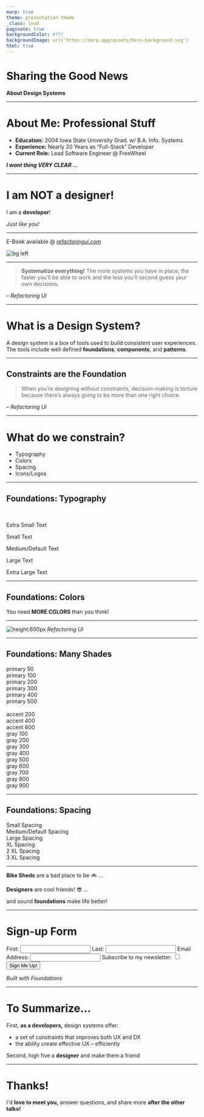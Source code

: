 ```yaml
---
marp: true
theme: presentation-theme
_class: lead
paginate: true
backgroundColor: #fff
backgroundImage: url('https://marp.app/assets/hero-background.svg')
html: true
---
```


# Sharing the Good News

**About Design Systems**

<!-- 

Thanks you's: 
- Thank Heather and Bitovi
- Thanks Jessica and Slolam Build 

IMPORTANT NOTE: No Questions!  Keep time for networking at the end!

Comment: Hi!  I'm Shea Leslein, and I'm here to share the good news about design systems with you!

Comment:  Lets get Started!

-->

---

<!-- # About Me


Fam: Married 16 years, 4 kids, 15, 14, 12, 10

Comment: I think community is SO important.  
  - Thank Heather for coordinating our meetings and Jessica and the folks here at Soloam Build for hosting

    
Joke: The title of this talk as actually inspired by something my Pastor said during a sermon. So, if you ever meet Pastor Adam waters, from Grace Bible Church, please don't tell him I day dream during his sermons :smile:

Comment:  Now, I also like listening to podcasts when I walk the dog.  This seemingly random fact plays a key role in the story I will share today.

 
Personal Stuff:
- Meet the Fam!
- Community & Church
- Walks and Software Podcasts

![bg right](IMG_3296.JPG)

---

 -->

# About Me: Professional Stuff

<!--
Comment:  Professionally, I realize nobody probably cares where I went to school, or when.  But I am a proud Iowan, and I am old.... I mean... I'm quite experienced...

Comment: Nearly 20 years to be more precise. Mostly as a full stack developer.  Currently I'm a lead engineer at FreeWheel, and Ad-tech company. 

Comment: As we move forward, I want to make one thing VERY clear.
-->

- **Education:** 2004 Iowa State University Grad. w/ B.A. Info. Systems 
- **Experience:** Nearly 20 Years as “Full-Stack” Developer
- **Current Role:** Lead Software Engineer @ FreeWheel

<!-- _class: lead -->
_**I want thing VERY CLEAR ...**_

---

<!-- 
 # I'm not a designer

- Pretty much color blind
    - Figuratively, not literally, joke here
- I'm a developer.  I like Plain text
    - Made this with markdown
- If not a designer, why here?
    - The good news about DS is they help developers!
- My Story with 
    - Church story side project
    - Functional but UGLY!.... UGLY! Song ref? 
    - I needed to get better

-->
<!-- _class: lead -->
# I am **NOT** a designer!
I am a **developer**!  

*Just like you!*

---

<!-- 

- Heard about this ebook, that was supposedly "Design for Developers"
- Checked out the 2 free Chapters and learned valuable nuggets
- OK!  I'm gonna Drop the $150 on the book!
- Totally worth its BTW.  Available here

-->

<!-- _class: lead -->
E-Book available @
_[refactoringui.com](https://refactoringui.com)_

![bg left](refactoring-ui.png)

---

<!--
# Systemize everything

- Remember day I read this text.
- READ: Systemize Everything:  
- Formative moment, Design as a system? Wait... design systems are a thing!
- I've got to learn about this! 
- Today, I share just a little bit about what I've learned about design systems.

-->

<!-- _class: lead -->
> **Systematize everything!** The more systems you have in place, the faster you’ll be able to work and the less you’ll second guess your own decisions.

*– Refactoring UI*

---

<!-- 
# What is a design system

- Definition is from Nath!
    - Wave Nath
    - Talk to her, she's super cool!

- Describes the what, but also the WHY
    - Consistent UX
    - Also found improved DX!

- Main parts: Foundations, Components, Patterns
    - Today, briefly on foundations only
    - Foundations are what components patterns are built on

-->

# What is a Design System?

<!-- _class: lead -->
A design system is a box of tools used to build consistent user experiences.  The tools include well defined **foundations**, **components**, and **patterns**.

---

## Constraints are the Foundation

<!--
## Foundations: Constraints

- There is freedom in .... they are liberating.  
- I see some of you wincing at that word "constraints"!  
    - You want to build without limitation!  
    - I get it! As developers we love me unencumbered.

- There is freedom in constraints!  What do I mean?
    - Reduce decision fatigue

- Illustration Restaurant Menu
    - Cheesecake factory 200+ items on their menu! 
    - Local mexican restaurant.... 7 items, 8 if count the combo

- Which is easier to choose?  
    - Yea the baby burrito at the local mexican joint?  Super easy choice!
    - Amazing too!

-->

<!-- _class: lead -->
> When you’re designing without constraints, decision-making is torture because there’s always going to be more than one right choice. 

*– Refactoring UI*

---

<!-- 
# Foundations 

- Question: What do we constrain?
    - Typography:  Fonts and font sizes
    - Colors:  Pretty self explanatory:
    - Spacing: margin, padding, gaps in flex/gird containers

- One chief goal of the foundations is to ensure visual consistency across the whole system.  Design system and application system.  

- We will focus on Typography, colors, and spacing.

- Seems pretty straight forward right?  -
   - Bigger picture than you realize.
-->

# What do we constrain?

- Typography 
- Colors
- Spacing
- Icons/Logos

---

## Foundations: Typography

<!--

- Need more than one font-size.
    - Headings different size from labels, navigation inputs

- Too man is not great
    - Decision fatigue
    - too subtle for users to understand intent

- This example
    - We've got 5
    - All designs are limited to these 5
    - Fairly standard
    - Can enhance further with colors, decorators like bold, italics, etc
-->

<div>
<br>
    <p class="font-xs">Extra Small Text</p>
    <p class="font-sm">Small Text</p>
    <p class="font-md">Medium/Default Text</p>
    <p class="font-lg">Large Text</p>
    <p class="font-xl">Extra Large Text</p>
</div>
<div>

</div>

---
<!-- _class: lead -->
## Foundations: Colors

<!--
- Another truth learned from refactoring UI
- You need more colors than you think!
- Don't be fooled by online color palette Generator
- 3-5 colors is not enough!

-->

You need **MORE COLORS** than you think! 

---

<!-- 
- You end up with something that looks like this...
- Yes, even I know this is bad
- Now.... if you're a front end engineer
    - Let me recommend you buy the Refactoring UI book!
- The users of our software don't want Lego Duplo

- Need 7-9 base colors, multiple shades of each.
- Lets have a look at another very simple example
-->

<!-- _class: lead -->
![height:600px](few-colors.png)
_Refactoring UI_

---

## Foundations: Many Shades

<!--

- We need many shades

- Primary and Accent colors
    - For buttons, text,
    - Use to draw the users attention 
    - add floushies of style that can subtly bring joy and purpose to the UX

- Grays
    - Most, of the page. 
    - Nearly all text
    - Input borders, dividers, etc 

- Notice how these are labeled numerically with numbers. 
    - Artifact of what designers call Design Tokens
    - Shared language for people, glossary or dictionary
    - Numbers show progression

- Allow engineers to "paint by number"

-->

<div class='grid-2-col'>
    <div>
        <div class="color-demo bg-color-primary-50">primary 50</div>
        <div class="color-demo bg-color-primary-100">primary 100</div>
        <div class="color-demo bg-color-primary-200">primary 200</div>
        <div class="color-demo bg-color-primary-300 color-white">primary 300</div>
        <div class="color-demo bg-color-primary-400 color-white">primary 400</div>
        <div class="color-demo bg-color-primary-500 color-white">primary 500</div>
        <br>
        <div class="color-demo bg-color-accent-200">accent 200</div>
        <div class="color-demo bg-color-accent-400 color-white">accent 400</div>
        <div class="color-demo bg-color-accent-600 color-white">accent 600</div>
    </div>
    <div>
        <div class="color-demo bg-color-gray-100">gray 100</div>
        <div class="color-demo bg-color-gray-200">gray 200</div>
        <div class="color-demo bg-color-gray-300">gray 300</div>
        <div class="color-demo bg-color-gray-400">gray 400</div>
        <div class="color-demo bg-color-gray-500">gray 500</div>
        <div class="color-demo bg-color-gray-600 color-white">gray 600</div>
        <div class="color-demo bg-color-gray-700 color-white">gray 700</div>
        <div class="color-demo bg-color-gray-800 color-white">gray 800</div>
        <div class="color-demo bg-color-gray-900 color-white">gray 900</div>
    </div>
</div>

---

## Foundations: Spacing

<!--

- Usage: Margins, Padding, gap within grid/flex.
- Visual spacing is important and should be consistent.
- Very simple spacing scale outline the menu options.
    - Like a wardrobe.... just pick the size that fits.

- Hope you see how DX is imporved.
-->

<div class='spacing-demo-container'>
    <div class='spacing-demo sm'></div> <span>Small Spacing</span>
    <div class='spacing-demo md'></div> <span> Medium/Default Spacing</span>
    <div class='spacing-demo lg'></div> <span>Large Spacing </span>
    <div class='spacing-demo xl'></div> <span>XL Spacing </span>
    <div class='spacing-demo -2xl'></div> <span>2 XL Spacing </span>
    <div class='spacing-demo -3xl'></div> <span>3 XL Spacing </span>
</div>

---

<!--
- If not, quick story based on my experience
- Timing: While reading Refatoring UI
- Project: large group of devs, designers
- Problems: Slow dev time. Bike sheding
- Solution: 
    - Follow design system!
    - Dialogs with designers
- Result: 
    - Improved DX, 
    - productivity up!
    - Better relationships with designer

- Transition:
    - Land the plane:
    - Defined simple design system using foundations
    - What can we build?
-->

<!-- _class: lead -->

**Bike Sheds** are a bad place to be :bike: ... 

**Designers** are cool friends! :sunglasses: ...

and sound **foundations** make life better!

---

<!--
- Quite a bit actually!
- Simple "signup" form
- Using all of the foundations we noted above
    - small spacing between elements.
    - Primary shades on the Button and heading
    - using medium text size.

-->

<div class='card'>
    <h1>Sign-up Form</h1>
    <div class="form">
        <label>First: <input type="text" /></label>
        <label>Last: <input type="text" /></label>
        <label class="two-col">Email Address: <input type="text" /></label>
        <label class="two-col">Subscribe to my newsletter: <input type='checkbox' /></label>
        <button class="primary">Sign Me Up!</button>
    </div>
</div>

<!-- _class: lead -->
*Built with Foundations*

---

<!--
- Good news
    - Design systems don't just help provide a consistent UX
    - Freedom of constraints also improves DX
    - Improved development speed.
- Being equipped with knowledge of the DS
    - Helps bring us into a better relationship with designers
    - They share their knowledge with us

-->
# To Summarize...

First, **as a developers,** design systems offer:
- a set of constraints that improves both UX and DX
- the ability create effective UX – efficiently

Second, high five a **designer** and make them a friend

---

<!-- _class: lead -->
# Thanks!

I'd **love to meet you,** answer questions, and share more **after the other talks!**